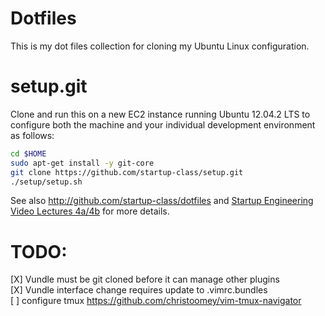 Dotfiles
========
This is my dot files collection for cloning my Ubuntu Linux configuration.

setup.git
=========
Clone and run this on a new EC2 instance running Ubuntu 12.04.2 LTS to
configure both the machine and your individual development environment as
follows:

```sh
cd $HOME
sudo apt-get install -y git-core
git clone https://github.com/startup-class/setup.git
./setup/setup.sh   
```

See also http://github.com/startup-class/dotfiles and
[Startup Engineering Video Lectures 4a/4b](https://class.coursera.org/startup-001/lecture/index)
for more details.

TODO:
=====
[X] Vundle must be git cloned before it can manage other plugins  
[X] Vundle interface change requires update to .vimrc.bundles  
[ ] configure tmux https://github.com/christoomey/vim-tmux-navigator  
